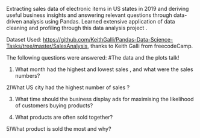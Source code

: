 Extracting sales data of electronic items in US states in 2019 and deriving useful business insights and answering relevant questions through data-driven analysis using Pandas. Learned extensive application of data cleaning and profiling through this data analysis project .

Dataset Used: https://github.com/KeithGalli/Pandas-Data-Science-Tasks/tree/master/SalesAnalysis, thanks to Keith Galli from freecodeCamp.

The following questions were answered:
#The data and the plots talk!

1) What month had the highest and lowest sales , and what were the sales numbers?

2)What US city had the highest number of sales ?

3) What time should the business display ads for maximising the likelihood of customers buying products?

4) What products are often sold together?

5)What product is sold the most and why?
